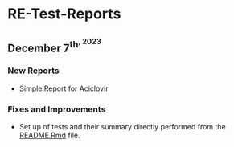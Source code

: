 # RE-Test-Reports

## December 7<sup>th<sup>, 2023

### New Reports

- Simple Report for Aciclovir

### Fixes and Improvements

- Set up of tests and their summary directly performed from the [README.Rmd](./README.Rmd) file.
